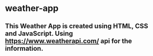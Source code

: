# weather-app

## This Weather App is created using HTML, CSS and JavaScript. Using https://www.weatherapi.com/ api for the information.
